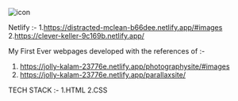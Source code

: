  ![icon](https://user-images.githubusercontent.com/44155019/132555246-8d448565-f8b5-48ad-aec9-752172414416.png)   


Netlify :-
  1.https://distracted-mclean-b66dee.netlify.app/#images            
  2.https://clever-keller-9c169b.netlify.app/

My First Ever webpages developed with the references of :- 
1. https://jolly-kalam-23776e.netlify.app/photographysite/#images
2. https://jolly-kalam-23776e.netlify.app/parallaxsite/
 
TECH STACK :- 
 1.HTML
 2.CSS






 

